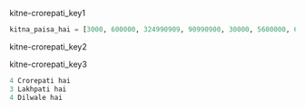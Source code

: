 kitne-crorepati_key1
```python
kitna_paisa_hai = [3000, 600000, 324990909, 90990900, 30000, 5600000, 690909090, 31010101, 532010, 510, 4100]
```
kitne-crorepati_key2


kitne-crorepati_key3


```python
4 Crorepati hai
3 Lakhpati hai
4 Dilwale hai
```
